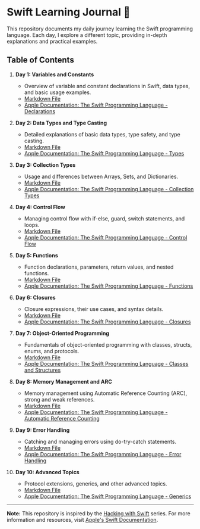# Swift Learning Journal 🚀

This repository documents my daily journey learning the Swift programming language. Each day, I explore a different topic, providing in-depth explanations and practical examples.

## Table of Contents

1. **Day 1: Variables and Constants**
   - Overview of variable and constant declarations in Swift, data types, and basic usage examples.
   - [Markdown File](https://github.com/KasimDeliaci/HackingWithSwift/blob/main/Day1.md)
   - [Apple Documentation: The Swift Programming Language - Declarations](https://docs.swift.org/swift-book/ReferenceManual/Declarations.html)

2. **Day 2: Data Types and Type Casting**
   - Detailed explanations of basic data types, type safety, and type casting.
   - [Markdown File](https://github.com/KasimDeliaci/HackingWithSwift/blob/main/Day2.md)
   - [Apple Documentation: The Swift Programming Language - Types](https://docs.swift.org/swift-book/LanguageGuide/TheBasics.html#ID322)

3. **Day 3: Collection Types**
   - Usage and differences between Arrays, Sets, and Dictionaries.
   - [Markdown File](https://github.com/KasimDeliaci/HackingWithSwift/blob/main/Day3_Collections.md)
   - [Apple Documentation: The Swift Programming Language - Collection Types](https://docs.swift.org/swift-book/LanguageGuide/CollectionTypes.html)

4. **Day 4: Control Flow**
   - Managing control flow with if-else, guard, switch statements, and loops.
   - [Markdown File](https://github.com/KasimDeliaci/HackingWithSwift/blob/main/Day4_ControlFlow.md)
   - [Apple Documentation: The Swift Programming Language - Control Flow](https://docs.swift.org/swift-book/LanguageGuide/ControlFlow.html)

5. **Day 5: Functions**
   - Function declarations, parameters, return values, and nested functions.
   - [Markdown File](https://github.com/KasimDeliaci/HackingWithSwift/blob/main/Day5_Functions.md)
   - [Apple Documentation: The Swift Programming Language - Functions](https://docs.swift.org/swift-book/LanguageGuide/Functions.html)

6. **Day 6: Closures**
   - Closure expressions, their use cases, and syntax details.
   - [Markdown File](https://github.com/KasimDeliaci/HackingWithSwift/blob/main/Day6_Closures.md)
   - [Apple Documentation: The Swift Programming Language - Closures](https://docs.swift.org/swift-book/LanguageGuide/Closures.html)

7. **Day 7: Object-Oriented Programming**
   - Fundamentals of object-oriented programming with classes, structs, enums, and protocols.
   - [Markdown File](https://github.com/KasimDeliaci/HackingWithSwift/blob/main/Day7_OOP.md)
   - [Apple Documentation: The Swift Programming Language - Classes and Structures](https://docs.swift.org/swift-book/LanguageGuide/ClassesAndStructures.html)

8. **Day 8: Memory Management and ARC**
   - Memory management using Automatic Reference Counting (ARC), strong and weak references.
   - [Markdown File](https://github.com/KasimDeliaci/HackingWithSwift/blob/main/Day8_MemoryManagement.md)
   - [Apple Documentation: The Swift Programming Language - Automatic Reference Counting](https://docs.swift.org/swift-book/LanguageGuide/AutomaticReferenceCounting.html)

9. **Day 9: Error Handling**
   - Catching and managing errors using do-try-catch statements.
   - [Markdown File](https://github.com/KasimDeliaci/HackingWithSwift/blob/main/Day9_ErrorHandling.md)
   - [Apple Documentation: The Swift Programming Language - Error Handling](https://docs.swift.org/swift-book/LanguageGuide/ErrorHandling.html)

10. **Day 10: Advanced Topics**
    - Protocol extensions, generics, and other advanced topics.
    - [Markdown File](https://github.com/KasimDeliaci/HackingWithSwift/blob/main/Day10_AdvancedTopics.md)
    - [Apple Documentation: The Swift Programming Language - Generics](https://docs.swift.org/swift-book/LanguageGuide/Generics.html)

---

**Note:** This repository is inspired by the [Hacking with Swift](https://www.hackingwithswift.com/) series. For more information and resources, visit [Apple's Swift Documentation](https://developer.apple.com/documentation/swift).
